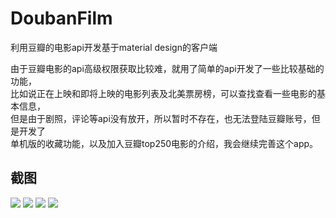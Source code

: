 # DoubanFilm
利用豆瓣的电影api开发基于material design的客户端

由于豆瓣电影的api高级权限获取比较难，就用了简单的api开发了一些比较基础的功能，<br>
比如说正在上映和即将上映的电影列表及北美票房榜，可以查找查看一些电影的基本信息，<br>
但是由于剧照，评论等api没有放开，所以暂时不存在，也无法登陆豆瓣账号，但是开发了<br>
单机版的收藏功能，以及加入豆瓣top250电影的介绍，我会继续完善这个app。

## 截图
![](https://github.com/sanousun/DoubanFilm/blob/master/screenshot/Screenshot_1.png)
![](https://github.com/sanousun/DoubanFilm/blob/master/screenshot/Screenshot_2.png)
![](https://github.com/sanousun/DoubanFilm/blob/master/screenshot/Screenshot_3.png)
![](https://github.com/sanousun/DoubanFilm/blob/master/screenshot/Screenshot_4.png)
